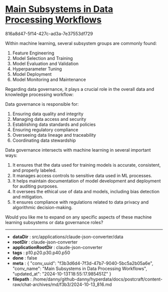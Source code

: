# [Main Subsystems in Data Processing Workflows](https://claude.ai/chat/f3b3d6d4-7f3d-47b7-9040-5bc5a2b05a6e)

816a8d47-5f14-427c-ad3a-7e37553df729

 Within machine learning, several subsystem groups are commonly found:

1. Feature Engineering
2. Model Selection and Training
3. Model Evaluation and Validation
4. Hyperparameter Tuning
5. Model Deployment
6. Model Monitoring and Maintenance

Regarding data governance, it plays a crucial role in the overall data and knowledge processing workflow:

Data governance is responsible for:

1. Ensuring data quality and integrity
2. Managing data access and security
3. Establishing data standards and policies
4. Ensuring regulatory compliance
5. Overseeing data lineage and traceability
6. Coordinating data stewardship

Data governance intersects with machine learning in several important ways:

1. It ensures that the data used for training models is accurate, consistent, and properly labeled.
2. It manages access controls to sensitive data used in ML processes.
3. It helps maintain documentation of model development and deployment for auditing purposes.
4. It oversees the ethical use of data and models, including bias detection and mitigation.
5. It ensures compliance with regulations related to data privacy and algorithmic decision-making.

Would you like me to expand on any specific aspects of these machine learning subsystems or data governance roles?

---

* **dataDir** : src/applications/claude-json-converter/data
* **rootDir** : claude-json-converter
* **applicationRootDir** : claude-json-converter
* **tags** : p10.p20.p30.p40.p50
* **done** : false
* **meta** : {
  "conv_uuid": "f3b3d6d4-7f3d-47b7-9040-5bc5a2b05a6e",
  "conv_name": "Main Subsystems in Data Processing Workflows",
  "updated_at": "2024-10-13T18:55:17.985451Z"
}
* **filepath** : /home/danny/github-danny/hyperdata/docs/postcraft/content-raw/chat-archives/md/f3b3/2024-10-13_816.md